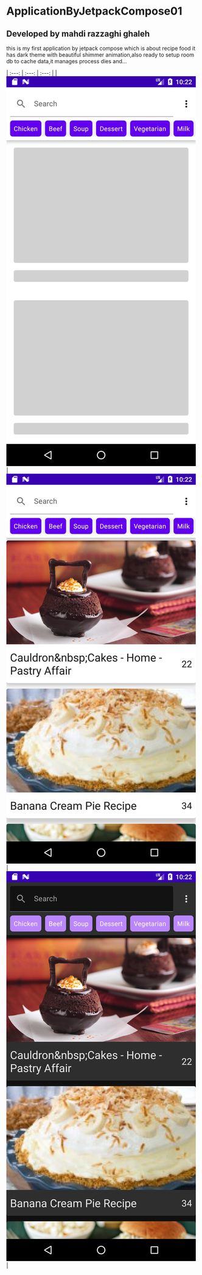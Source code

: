 # ApplicationByJetpackCompose01
## Developed by mahdi razzaghi ghaleh

this is my first application by jetpack compose which is about recipe food
it has dark theme with beautiful shimmer animation,also ready to setup room db to cache data,it manages process dies and...


| :---: | :---: | :---: |
| ![](screenshots/Screenshot_1623261134.png) | ![](screenshots/Screenshot_1623261152.png)  | ![](screenshots/Screenshot_1623261154.png) |

